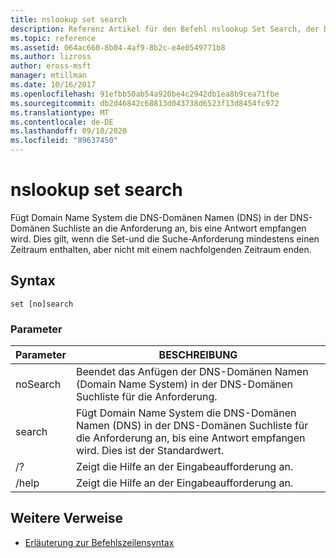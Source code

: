 ```yaml
---
title: nslookup set search
description: Referenz Artikel für den Befehl nslookup Set Search, der Domain Name System die DNS-Domänen Namen (DNS) in der DNS-Domänen Suchliste an die Anforderung anfügt, bis eine Antwort empfangen wird.
ms.topic: reference
ms.assetid: 064ac660-8b04-4af9-8b2c-e4e0549771b8
ms.author: lizross
author: eross-msft
manager: mtillman
ms.date: 10/16/2017
ms.openlocfilehash: 91efbb50ab54a920be4c2942db1ea8b9cea71fbe
ms.sourcegitcommit: db2d46842c68813d043738d6523f13d8454fc972
ms.translationtype: MT
ms.contentlocale: de-DE
ms.lasthandoff: 09/10/2020
ms.locfileid: "89637450"
---
```

# <a name="nslookup-set-search"></a>nslookup set search

Fügt Domain Name System die DNS-Domänen Namen (DNS) in der DNS-Domänen Suchliste an die Anforderung an, bis eine Antwort empfangen wird. Dies gilt, wenn die Set-und die Suche-Anforderung mindestens einen Zeitraum enthalten, aber nicht mit einem nachfolgenden Zeitraum enden.

## <a name="syntax"></a>Syntax

```
set [no]search
```

### <a name="parameters"></a>Parameter

| Parameter | BESCHREIBUNG |
| --------- | ----------- |
| noSearch | Beendet das Anfügen der DNS-Domänen Namen (Domain Name System) in der DNS-Domänen Suchliste für die Anforderung. |
| search | Fügt Domain Name System die DNS-Domänen Namen (DNS) in der DNS-Domänen Suchliste für die Anforderung an, bis eine Antwort empfangen wird. Dies ist der Standardwert. |
| /? | Zeigt die Hilfe an der Eingabeaufforderung an. |
| /help | Zeigt die Hilfe an der Eingabeaufforderung an. |

## <a name="additional-references"></a>Weitere Verweise

- [Erläuterung zur Befehlszeilensyntax](command-line-syntax-key.md)
